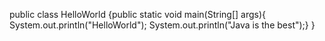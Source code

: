 public class HelloWorld {public static void main(String[] args){
System.out.println("HelloWorld");
System.out.println("Java is the best");}
}
